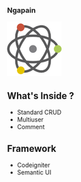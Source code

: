
### Ngapain

![Main Logo](science.png "Ngapain Logo")

## What's Inside ?
 - Standard CRUD
 - Multiuser
 - Comment

## Framework
 - Codeigniter
 - Semantic UI
